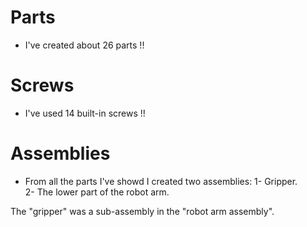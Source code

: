 # Parts
- I've created about 26 parts !! <br>



# Screws 
- I've used 14 built-in screws !!<br>



# Assemblies
- From all the parts I've showd I created two assemblies:
1- Gripper.<br>
2- The lower part of the robot arm.<br>

The "gripper" was a sub-assembly in the "robot arm assembly".



